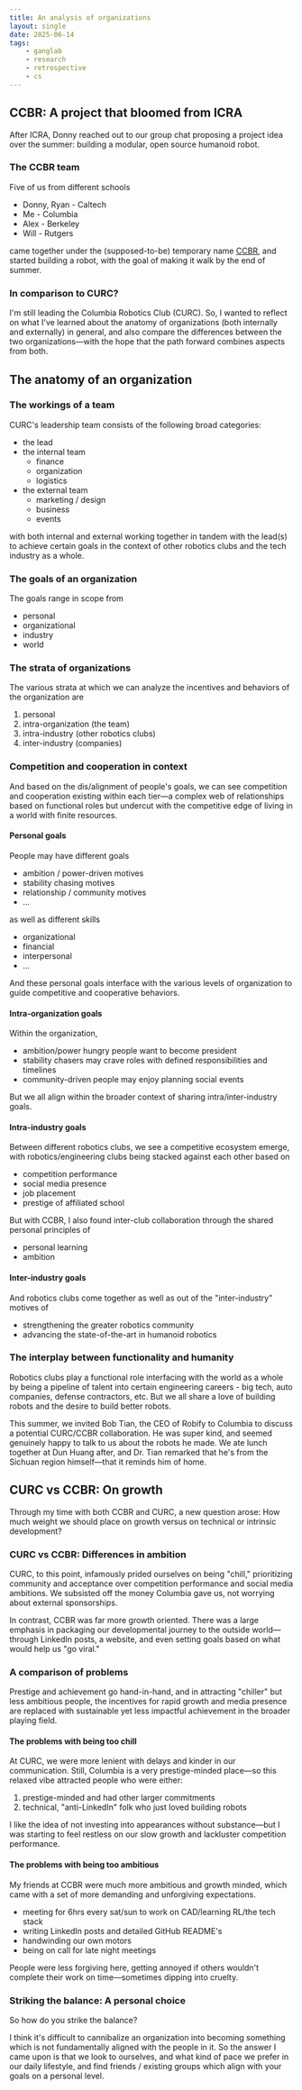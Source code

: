 ```yaml
---
title: An analysis of organizations
layout: single
date: 2025-06-14
tags:
    - ganglab
    - research
    - retrospective
    - cs
---
```

## CCBR: A project that bloomed from ICRA
After ICRA, Donny reached out to our group chat proposing a project idea over the summer: building a modular, open source humanoid robot.

### The CCBR team
Five of us from different schools

- Donny, Ryan - Caltech
- Me - Columbia
- Alex - Berkeley
- Will - Rutgers

came together under the (supposed-to-be) temporary name [CCBR](https://ccbr-humanoid.github.io/wiki/), and started building a robot, with the goal of making it walk by the end of summer.

### In comparison to CURC?
I'm still leading the Columbia Robotics Club (CURC). So, I wanted to reflect on what I've learned about the anatomy of organizations (both internally and externally) in general, and also compare the differences between the two organizations—with the hope that the path forward combines aspects from both.

## The anatomy of an organization
### The workings of a team
CURC's leadership team consists of the following broad categories:

- the lead
- the internal team
	- finance
	- organization
	- logistics
- the external team
	- marketing / design
	- business
	- events

with both internal and external working together in tandem with the lead(s) to achieve certain goals in the context of other robotics clubs and the tech industry as a whole.

### The goals of an organization
The goals range in scope from

- personal
- organizational
- industry
- world

### The strata of organizations
The various strata at which we can analyze the incentives and behaviors of the organization are

1. personal
2. intra-organization (the team)
3. intra-industry (other robotics clubs)
4. inter-industry (companies)

### Competition and cooperation in context
And based on the dis/alignment of people's goals, we can see competition and cooperation existing within each tier—a complex web of relationships based on functional roles but undercut with the competitive edge of living in a world with finite resources.

#### Personal goals
People may have different goals

- ambition / power-driven motives
- stability chasing motives
- relationship / community motives
- ...

as well as different skills

- organizational
- financial
- interpersonal
- ...

And these personal goals interface with the various levels of organization to guide competitive and cooperative behaviors.

#### Intra-organization goals
Within the organization,

- ambition/power hungry people want to become president
- stability chasers may crave roles with defined responsibilities and timelines
- community-driven people may enjoy planning social events

But we all align within the broader context of sharing intra/inter-industry goals.

#### Intra-industry goals
Between different robotics clubs, we see a competitive ecosystem emerge, with robotics/engineering clubs being stacked against each other based on

- competition performance
- social media presence
- job placement
- prestige of affiliated school

But with CCBR, I also found inter-club collaboration through the shared personal principles of

- personal learning
- ambition

#### Inter-industry goals
And robotics clubs come together as well as out of the "inter-industry" motives of

- strengthening the greater robotics community
- advancing the state-of-the-art in humanoid robotics

### The interplay between functionality and humanity
Robotics clubs play a functional role interfacing with the world as a whole by being a pipeline of talent into certain engineering careers - big tech, auto companies, defense contractors, etc. But we all share a love of building robots and the desire to build better robots.

This summer, we invited Bob Tian, the CEO of Robify to Columbia to discuss a potential CURC/CCBR collaboration. He was super kind, and seemed genuinely happy to talk to us about the robots he made. We ate lunch together at Dun Huang after, and Dr. Tian remarked that he's from the Sichuan region himself—that it reminds him of home.


## CURC vs CCBR: On growth
Through my time with both CCBR and CURC, a new question arose: How much weight we should place on growth versus on technical or intrinsic development?

### CURC vs CCBR: Differences in ambition
CURC, to this point, infamously prided ourselves on being "chill," prioritizing community and acceptance over competition performance and social media ambitions. We subsisted off the money Columbia gave us, not worrying about external sponsorships.

In contrast, CCBR was far more growth oriented. There was a large emphasis in packaging our developmental journey to the outside world—through LinkedIn posts, a website, and even setting goals based on what would help us "go viral."

### A comparison of problems
Prestige and achievement go hand-in-hand, and in attracting "chiller" but less ambitious people, the incentives for rapid growth and media presence are replaced with sustainable yet less impactful achievement in the broader playing field.

#### The problems with being too chill
At CURC, we were more lenient with delays and kinder in our communication. Still, Columbia is a very prestige-minded place—so this relaxed vibe attracted people who were either:

1. prestige-minded and had other larger commitments
2. technical, "anti-LinkedIn" folk who just loved building robots

I like the idea of not investing into appearances without substance—but I was starting to feel restless on our slow growth and lackluster competition performance.

#### The problems with being too ambitious
My friends at CCBR were much more ambitious and growth minded, which came with a set of more demanding and unforgiving expectations.

- meeting for 6hrs every sat/sun to work on CAD/learning RL/the tech stack
- writing LinkedIn posts and detailed GitHub README's
- handwinding our own motors
- being on call for late night meetings

People were less forgiving here, getting annoyed if others wouldn't complete their work on time—sometimes dipping into cruelty.

### Striking the balance: A personal choice
So how do you strike the balance?

I think it's difficult to cannibalize an organization into becoming something which is not fundamentally aligned with the people in it. So the answer I came upon is that we look to ourselves, and what kind of pace we prefer in our daily lifestyle, and find friends / existing groups which align with your goals on a personal level.
